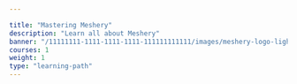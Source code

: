 ```yaml
---

title: "Mastering Meshery"
description: "Learn all about Meshery"
banner: "/11111111-1111-1111-1111-111111111111/images/meshery-logo-light.webp"
courses: 1
weight: 1
type: "learning-path"
---
```


<!--
  This file is only used to render the courses list within a learning path.
  Check the Learn-Layer5 folder under src/sections/, src/templates for more understanding of how the data is used
-->
